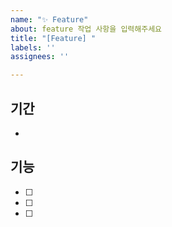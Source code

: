 ```yaml
---
name: "✨ Feature"
about: feature 작업 사항을 입력해주세요
title: "[Feature] "
labels: ''
assignees: ''

---
```


## 기간 
- 

## 기능
- [ ] 
- [ ]
- [ ]

